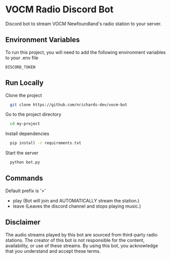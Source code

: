 
# VOCM Radio Discord Bot

Discord bot to stream VOCM Newfoundland's radio station to your server.



## Environment Variables

To run this project, you will need to add the following environment variables to your .env file

`DISCORD_TOKEN`


## Run Locally

Clone the project

```bash
  git clone https://github.com/nrichards-dev/vocm-bot
```

Go to the project directory

```bash
  cd my-project
```

Install dependencies

```bash
  pip install -r requirements.txt
```

Start the server

```bash
  python bot.py
```


## Commands
Default prefix is '>'
- play      (Bot will join and AUTOMATICALLY stream the station.)
- leave     (Leaves the discord channel and stops playing music.)
## Disclaimer

The audio streams played by this bot are sourced from third-party radio stations. The creator of this bot is not responsible for the content, availability, or use of these streams. By using this bot, you acknowledge that you understand and accept these terms.
